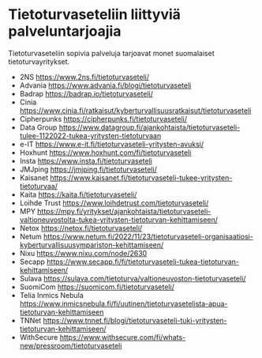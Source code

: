 # Tietoturvaseteliin liittyviä palveluntarjoajia

Tietoturvaseteliin sopivia palveluja tarjoavat monet suomalaiset tietoturvayritykset.

* 2NS <https://www.2ns.fi/tietoturvaseteli/>
* Advania <https://www.advania.fi/blogi/tietoturvaseteli>
* Badrap <https://badrap.io/tietoturvaseteli/>
* Cinia <https://www.cinia.fi/ratkaisut/kyberturvallisuusratkaisut/tietoturvaseteli>
* Cipherpunks <https://cipherpunks.fi/tietoturvaseteli/>
* Data Group <https://www.datagroup.fi/ajankohtaista/tietoturvaseteli-tulee-1122022-tukea-yritysten-tietoturvaan>
* e-IT <https://www.e-it.fi/tietoturvaseteli-yritysten-avuksi/>
* Hoxhunt <https://www.hoxhunt.com/fi/tietoturvaseteli>
* Insta <https://www.insta.fi/tietoturvaseteli>
* JMJping <https://jmjping.fi/tietoturvaseteli/>
* Kaisanet <https://www.kaisanet.fi/tietoturvaseteli-tukee-yritysten-tietoturvaa/>
* Kaita <https://kaita.fi/tietoturvaseteli/>
* Loihde Trust <https://www.loihdetrust.com/tietoturvaseteli/>
* MPY <https://mpy.fi/yritykset/ajankohtaista/tietoturvaseteli-valtioneuvostolta-tukea-yritysten-tietoturvan-kehittamiseen/>
* Netox <https://netox.fi/tietoturvaseteli/>
* Netum <https://www.netum.fi/2022/11/23/tietoturvaseteli-organisaatiosi-kyberturvallisuusympariston-kehittamiseen/>
* Nixu <https://www.nixu.com/node/2630>
* Secapp <https://www.secapp.fi/fi/tietoturvaseteli-tukea-tietoturvan-kehittamiseen/>
* Sulava <https://sulava.com/tietoturva/valtioneuvoston-tietoturvaseteli/>
* SuomiCom <https://suomicom.fi/tietoturvaseteli/>
* Telia Inmics Nebula <https://www.inmicsnebula.fi/fi/uutinen/tietoturvasetelista-apua-tietoturvan-kehittamiseen>
* TNNet <https://www.tnnet.fi/blogi/tietoturvaseteli-tuki-yritysten-tietoturvan-kehittamiseen/>
* WithSecure <https://www.withsecure.com/fi/whats-new/pressroom/tietoturvaseteli>
